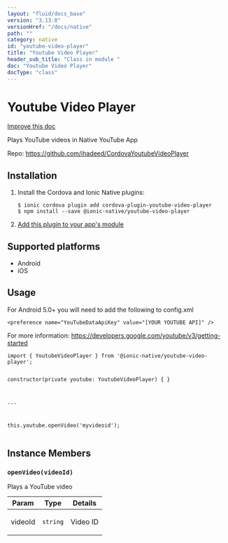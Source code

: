 ```yaml
---
layout: "fluid/docs_base"
version: "3.13.0"
versionHref: "/docs/native"
path: ""
category: native
id: "youtube-video-player"
title: "Youtube Video Player"
header_sub_title: "Class in module "
doc: "Youtube Video Player"
docType: "class"
---
```


<h1 class="api-title">Youtube Video Player</h1>

<a class="improve-v2-docs" href="http://github.com/ionic-team/ionic-native/edit/master/src/@ionic-native/plugins/youtube-video-player/index.ts#L1">
  Improve this doc
</a>






<p>Plays YouTube videos in Native YouTube App</p>


<p>Repo:
  <a href="https://github.com/ihadeed/CordovaYoutubeVideoPlayer">
    https://github.com/ihadeed/CordovaYoutubeVideoPlayer
  </a>
</p>


<h2>Installation</h2>
<ol class="installation">
  <li>Install the Cordova and Ionic Native plugins:<br>
    <pre><code class="nohighlight">$ ionic cordova plugin add cordova-plugin-youtube-video-player
$ npm install --save @ionic-native/youtube-video-player
</code></pre>
  </li>
  <li><a href="https://ionicframework.com/docs/native/#Add_Plugins_to_Your_App_Module">Add this plugin to your app's module</a></li>
</ol>



<h2>Supported platforms</h2>
<ul>
  <li>Android</li><li>iOS</li>
</ul>






<h2>Usage</h2>
<p>For Android 5.0+ you will need to add the following to config.xml</p>
<pre><code class="lang-xml">&lt;preference name=&quot;YouTubeDataApiKey&quot; value=&quot;[YOUR YOUTUBE API]&quot; /&gt;
</code></pre>
<p>For more information: <a href="https://developers.google.com/youtube/v3/getting-started">https://developers.google.com/youtube/v3/getting-started</a></p>
<pre><code class="lang-typescript">import { YoutubeVideoPlayer } from &#39;@ionic-native/youtube-video-player&#39;;

constructor(private youtube: YoutubeVideoPlayer) { }

...


this.youtube.openVideo(&#39;myvideoid&#39;);
</code></pre>








<h2>Instance Members</h2>
<h3><a class="anchor" name="openVideo" href="#openVideo"></a><code>openVideo(videoId)</code></h3>




Plays a YouTube video
<table class="table param-table" style="margin:0;">
  <thead>
  <tr>
    <th>Param</th>
    <th>Type</th>
    <th>Details</th>
  </tr>
  </thead>
  <tbody>
  <tr>
    <td>
      videoId</td>
    <td>
      <code>string</code>
    </td>
    <td>
      <p>Video ID</p>
</td>
  </tr>
  </tbody>
</table>







